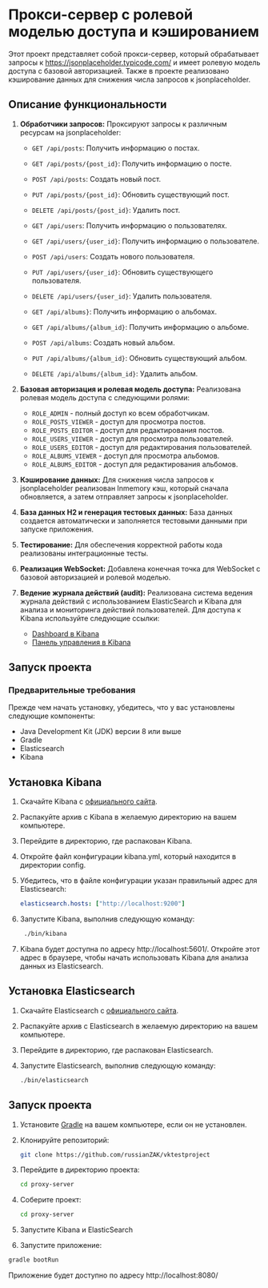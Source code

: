 # Прокси-сервер с ролевой моделью доступа и кэшированием

Этот проект представляет собой прокси-сервер, который обрабатывает запросы к https://jsonplaceholder.typicode.com/ и имеет ролевую модель доступа с базовой авторизацией. Также в проекте реализовано кэширование данных для снижения числа запросов к jsonplaceholder.

## Описание функциональности

1. **Обработчики запросов:** Проксируют запросы к различным ресурсам на jsonplaceholder:

   - `GET /api/posts`: Получить информацию о постах.
   - `GET /api/posts/{post_id}`: Получить информацию о постe.
   - `POST /api/posts`: Создать новый пост.
   - `PUT /api/posts/{post_id}`: Обновить существующий пост.
   - `DELETE /api/posts/{post_id}`: Удалить пост.

   - `GET /api/users`: Получить информацию о пользователях.
   - `GET /api/users/{user_id}`: Получить информацию о пользователе.
   - `POST /api/users`: Создать нового пользователя.
   - `PUT /api/users/{user_id}`: Обновить существующего пользователя.
   - `DELETE /api/users/{user_id}`: Удалить пользователя.

   - `GET /api/albums}`: Получить информацию о альбомах.
   - `GET /api/albums/{album_id}`: Получить информацию о альбоме.
   - `POST /api/albums`: Создать новый альбом.
   - `PUT /api/albums/{album_id}`: Обновить существующий альбом.
   - `DELETE /api/albums/{album_id}`: Удалить альбом.

2. **Базовая авторизация и ролевая модель доступа:** Реализована ролевая модель доступа с следующими ролями:

   - `ROLE_ADMIN` - полный доступ ко всем обработчикам.
   - `ROLE_POSTS_VIEWER` - доступ для просмотра постов.
   - `ROLE_POSTS_EDITOR` - доступ для редактирования постов.
   - `ROLE_USERS_VIEWER` - доступ для просмотра пользователей.
   - `ROLE_USERS_EDITOR` - доступ для редактирования пользователей.
   - `ROLE_ALBUMS_VIEWER` - доступ для просмотра альбомов.
   - `ROLE_ALBUMS_EDITOR` - доступ для редактирования альбомов.

3. **Кэширование данных:** Для снижения числа запросов к jsonplaceholder реализован Inmemory кэш, который сначала обновляется, а затем отправляет запросы к jsonplaceholder.

4. **База данных H2 и генерация тестовых данных:** База данных создается автоматически и заполняется тестовыми данными при запуске приложения.

5. **Тестирование:** Для обеспечения корректной работы кода реализованы интеграционные тесты.

6. **Реализация WebSocket:** Добавлена конечная точка для WebSocket с базовой авторизацией и ролевой моделью.

7. **Ведение журнала действий (audit):** Реализована система ведения журнала действий с использованием ElasticSearch и Kibana для анализа и мониторинга действий пользователей. Для доступа к Kibana используйте следующие ссылки:

   - [Dashboard в Kibana](http://localhost:5601/app/kibana#/dashboard)
   - [Панель управления в Kibana](http://localhost:5601/app/kibana#/management)

## Запуск проекта

### Предварительные требования

Прежде чем начать установку, убедитесь, что у вас установлены следующие компоненты:

- Java Development Kit (JDK) версии 8 или выше
- Gradle
- Elasticsearch
- Kibana

## Установка Kibana

1. Скачайте Kibana с [официального сайта](https://www.elastic.co/downloads/kibana).

2. Распакуйте архив с Kibana в желаемую директорию на вашем компьютере.

3. Перейдите в директорию, где распакован Kibana.

4. Откройте файл конфигурации kibana.yml, который находится в директории config.

5. Убедитесь, что в файле конфигурации указан правильный адрес для Elasticsearch:
   ```yaml
   elasticsearch.hosts: ["http://localhost:9200"]
   ```
   
6. Запустите Kibana, выполнив следующую команду:
   ```bash
    ./bin/kibana
   ```
7. Kibana будет доступна по адресу http://localhost:5601/. Откройте этот адрес в браузере, чтобы начать использовать Kibana для анализа данных из Elasticsearch.


## Установка Elasticsearch

1. Скачайте Elasticsearch с [официального сайта](https://www.elastic.co/downloads/elasticsearch).

2. Распакуйте архив с Elasticsearch в желаемую директорию на вашем компьютере.

3. Перейдите в директорию, где распакован Elasticsearch.

4. Запустите Elasticsearch, выполнив следующую команду:

   ```bash
   ./bin/elasticsearch
   ```

   
## Запуск проекта

1. Установите [Gradle](https://gradle.org/) на вашем компьютере, если он не установлен.

2. Клонируйте репозиторий:

   ```bash
   git clone https://github.com/russianZAK/vktestproject
   ```
3. Перейдите в директорию проекта:
   ```bash
   cd proxy-server
   ```
4. Соберите проект:
   ```bash
   cd proxy-server
   ```
5. Запустите Kibana и ElasticSearch
6. Запустите приложение:
  ```bash
  gradle bootRun
   ```

Приложение будет доступно по адресу http://localhost:8080/
